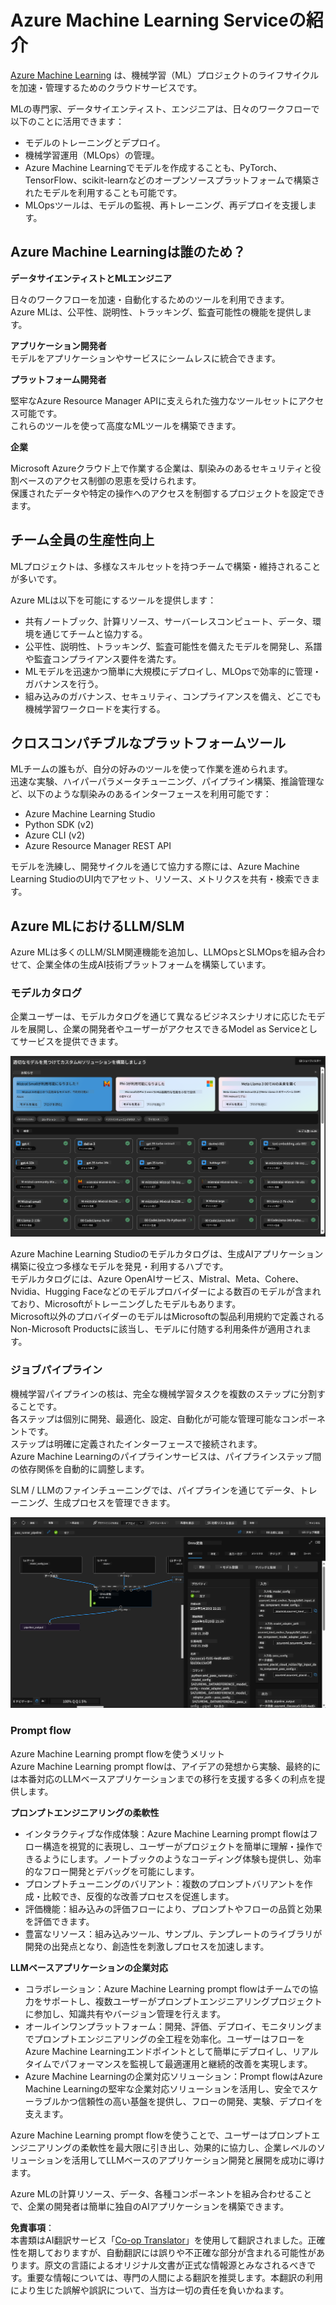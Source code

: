 <!--
CO_OP_TRANSLATOR_METADATA:
{
  "original_hash": "7fe541373802e33568e94e13226d463c",
  "translation_date": "2025-07-17T09:36:51+00:00",
  "source_file": "md/03.FineTuning/Introduce_AzureML.md",
  "language_code": "ja"
}
-->
# **Azure Machine Learning Serviceの紹介**

[Azure Machine Learning](https://ml.azure.com?WT.mc_id=aiml-138114-kinfeylo) は、機械学習（ML）プロジェクトのライフサイクルを加速・管理するためのクラウドサービスです。

MLの専門家、データサイエンティスト、エンジニアは、日々のワークフローで以下のことに活用できます：

- モデルのトレーニングとデプロイ。
- 機械学習運用（MLOps）の管理。
- Azure Machine Learningでモデルを作成することも、PyTorch、TensorFlow、scikit-learnなどのオープンソースプラットフォームで構築されたモデルを利用することも可能です。
- MLOpsツールは、モデルの監視、再トレーニング、再デプロイを支援します。

## Azure Machine Learningは誰のため？

**データサイエンティストとMLエンジニア**

日々のワークフローを加速・自動化するためのツールを利用できます。  
Azure MLは、公平性、説明性、トラッキング、監査可能性の機能を提供します。

**アプリケーション開発者**  
モデルをアプリケーションやサービスにシームレスに統合できます。

**プラットフォーム開発者**

堅牢なAzure Resource Manager APIに支えられた強力なツールセットにアクセス可能です。  
これらのツールを使って高度なMLツールを構築できます。

**企業**

Microsoft Azureクラウド上で作業する企業は、馴染みのあるセキュリティと役割ベースのアクセス制御の恩恵を受けられます。  
保護されたデータや特定の操作へのアクセスを制御するプロジェクトを設定できます。

## チーム全員の生産性向上

MLプロジェクトは、多様なスキルセットを持つチームで構築・維持されることが多いです。

Azure MLは以下を可能にするツールを提供します：  
- 共有ノートブック、計算リソース、サーバーレスコンピュート、データ、環境を通じてチームと協力する。  
- 公平性、説明性、トラッキング、監査可能性を備えたモデルを開発し、系譜や監査コンプライアンス要件を満たす。  
- MLモデルを迅速かつ簡単に大規模にデプロイし、MLOpsで効率的に管理・ガバナンスを行う。  
- 組み込みのガバナンス、セキュリティ、コンプライアンスを備え、どこでも機械学習ワークロードを実行する。

## クロスコンパチブルなプラットフォームツール

MLチームの誰もが、自分の好みのツールを使って作業を進められます。  
迅速な実験、ハイパーパラメータチューニング、パイプライン構築、推論管理など、以下のような馴染みのあるインターフェースを利用可能です：  
- Azure Machine Learning Studio  
- Python SDK (v2)  
- Azure CLI (v2)  
- Azure Resource Manager REST API  

モデルを洗練し、開発サイクルを通じて協力する際には、Azure Machine Learning StudioのUI内でアセット、リソース、メトリクスを共有・検索できます。

## **Azure MLにおけるLLM/SLM**

Azure MLは多くのLLM/SLM関連機能を追加し、LLMOpsとSLMOpsを組み合わせて、企業全体の生成AI技術プラットフォームを構築しています。

### **モデルカタログ**

企業ユーザーは、モデルカタログを通じて異なるビジネスシナリオに応じたモデルを展開し、企業の開発者やユーザーがアクセスできるModel as Serviceとしてサービスを提供できます。

![models](../../../../translated_images/models.e6c7ff50a51806fd0bfd398477e3db3d5c3dc545cd7308344e448e0b8d8295a1.ja.png)

Azure Machine Learning Studioのモデルカタログは、生成AIアプリケーション構築に役立つ多様なモデルを発見・利用するハブです。  
モデルカタログには、Azure OpenAIサービス、Mistral、Meta、Cohere、Nvidia、Hugging Faceなどのモデルプロバイダーによる数百のモデルが含まれており、Microsoftがトレーニングしたモデルもあります。  
Microsoft以外のプロバイダーのモデルはMicrosoftの製品利用規約で定義されるNon-Microsoft Productsに該当し、モデルに付随する利用条件が適用されます。

### **ジョブパイプライン**

機械学習パイプラインの核は、完全な機械学習タスクを複数のステップに分割することです。  
各ステップは個別に開発、最適化、設定、自動化が可能な管理可能なコンポーネントです。  
ステップは明確に定義されたインターフェースで接続されます。  
Azure Machine Learningのパイプラインサービスは、パイプラインステップ間の依存関係を自動的に調整します。

SLM / LLMのファインチューニングでは、パイプラインを通じてデータ、トレーニング、生成プロセスを管理できます。

![finetuning](../../../../translated_images/finetuning.6559da198851fa523d94d6f0b9f271fa6e1bbac13db0024ebda43cb5348a4633.ja.png)

### **Prompt flow**

Azure Machine Learning prompt flowを使うメリット  
Azure Machine Learning prompt flowは、アイデアの発想から実験、最終的には本番対応のLLMベースアプリケーションまでの移行を支援する多くの利点を提供します。

**プロンプトエンジニアリングの柔軟性**

- インタラクティブな作成体験：Azure Machine Learning prompt flowはフロー構造を視覚的に表現し、ユーザーがプロジェクトを簡単に理解・操作できるようにします。ノートブックのようなコーディング体験も提供し、効率的なフロー開発とデバッグを可能にします。  
- プロンプトチューニングのバリアント：複数のプロンプトバリアントを作成・比較でき、反復的な改善プロセスを促進します。  
- 評価機能：組み込みの評価フローにより、プロンプトやフローの品質と効果を評価できます。  
- 豊富なリソース：組み込みツール、サンプル、テンプレートのライブラリが開発の出発点となり、創造性を刺激しプロセスを加速します。

**LLMベースアプリケーションの企業対応**

- コラボレーション：Azure Machine Learning prompt flowはチームでの協力をサポートし、複数ユーザーがプロンプトエンジニアリングプロジェクトに参加し、知識共有やバージョン管理を行えます。  
- オールインワンプラットフォーム：開発、評価、デプロイ、モニタリングまでプロンプトエンジニアリングの全工程を効率化。ユーザーはフローをAzure Machine Learningエンドポイントとして簡単にデプロイし、リアルタイムでパフォーマンスを監視して最適運用と継続的改善を実現します。  
- Azure Machine Learningの企業対応ソリューション：Prompt flowはAzure Machine Learningの堅牢な企業対応ソリューションを活用し、安全でスケーラブルかつ信頼性の高い基盤を提供し、フローの開発、実験、デプロイを支えます。

Azure Machine Learning prompt flowを使うことで、ユーザーはプロンプトエンジニアリングの柔軟性を最大限に引き出し、効果的に協力し、企業レベルのソリューションを活用してLLMベースのアプリケーション開発と展開を成功に導けます。

Azure MLの計算リソース、データ、各種コンポーネントを組み合わせることで、企業の開発者は簡単に独自のAIアプリケーションを構築できます。

**免責事項**：  
本書類はAI翻訳サービス「[Co-op Translator](https://github.com/Azure/co-op-translator)」を使用して翻訳されました。正確性を期しておりますが、自動翻訳には誤りや不正確な部分が含まれる可能性があります。原文の言語によるオリジナル文書が正式な情報源とみなされるべきです。重要な情報については、専門の人間による翻訳を推奨します。本翻訳の利用により生じた誤解や誤訳について、当方は一切の責任を負いかねます。